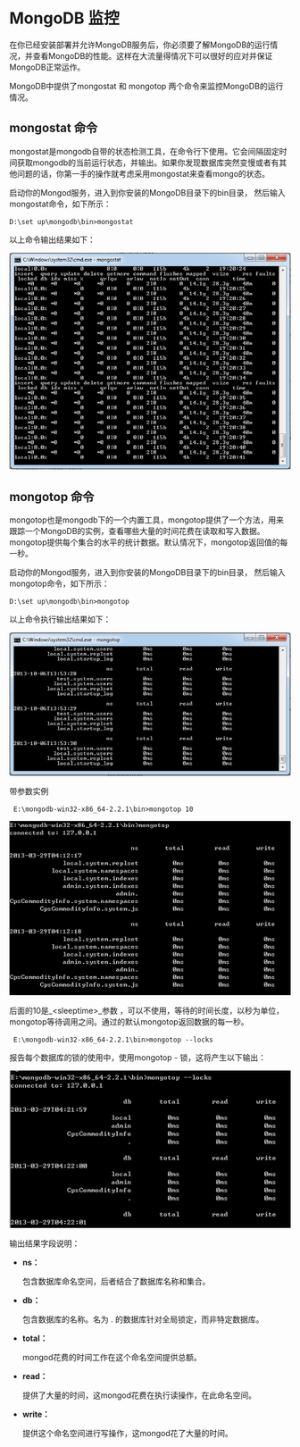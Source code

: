 
# MongoDB 监控

在你已经安装部署并允许MongoDB服务后，你必须要了解MongoDB的运行情况，并查看MongoDB的性能。这样在大流量得情况下可以很好的应对并保证MongoDB正常运作。

MongoDB中提供了mongostat 和 mongotop 两个命令来监控MongoDB的运行情况。

## mongostat 命令

mongostat是mongodb自带的状态检测工具，在命令行下使用。它会间隔固定时间获取mongodb的当前运行状态，并输出。如果你发现数据库突然变慢或者有其他问题的话，你第一手的操作就考虑采用mongostat来查看mongo的状态。

启动你的Mongod服务，进入到你安装的MongoDB目录下的bin目录， 然后输入mongostat命令，如下所示：

```
D:\set up\mongodb\bin>mongostat

```

以上命令输出结果如下：

![](../img/mongostat.png)

## mongotop 命令

mongotop也是mongodb下的一个内置工具，mongotop提供了一个方法，用来跟踪一个MongoDB的实例，查看哪些大量的时间花费在读取和写入数据。 mongotop提供每个集合的水平的统计数据。默认情况下，mongotop返回值的每一秒。

启动你的Mongod服务，进入到你安装的MongoDB目录下的bin目录， 然后输入mongotop命令，如下所示：

```
D:\set up\mongodb\bin>mongotop

```

以上命令执行输出结果如下：

![](../img/mongotop.png)

带参数实例

```
 E:\mongodb-win32-x86_64-2.2.1\bin>mongotop 10

```

![](../img/29122412-e32a9f09e46e496a8833433fdb421311.gif)

后面的10是_&lt;sleeptime&gt;_参数 ，可以不使用，等待的时间长度，以秒为单位，mongotop等待调用之间。通过的默认mongotop返回数据的每一秒。

```
 E:\mongodb-win32-x86_64-2.2.1\bin>mongotop --locks

```

报告每个数据库的锁的使用中，使用mongotop - 锁，这将产生以下输出：

![](../img/29122706-bfdd58e62c404b948f8039c489f8be81.gif)

输出结果字段说明：

*   **ns：**

    包含数据库命名空间，后者结合了数据库名称和集合。

*   **db：**

    包含数据库的名称。名为 . 的数据库针对全局锁定，而非特定数据库。

*   **total：**

    mongod花费的时间工作在这个命名空间提供总额。

*   **read：**

    提供了大量的时间，这mongod花费在执行读操作，在此命名空间。

*   **write：**

    提供这个命名空间进行写操作，这mongod花了大量的时间。

